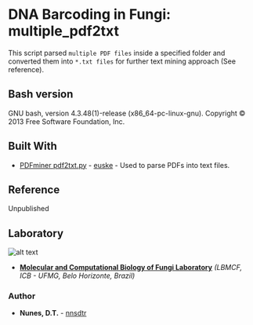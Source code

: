 # DNA Barcoding in Fungi: multiple_pdf2txt

This script parsed `multiple PDF files` inside a specified folder and converted them into `*.txt files` for further text mining approach (See reference).

## Bash version

GNU bash, version 4.3.48(1)-release (x86_64-pc-linux-gnu). Copyright © 2013 Free Software Foundation, Inc.

## Built With

* [PDFminer pdf2txt.py](https://github.com/euske/pdfminer/blob/master/tools/pdf2txt.py) - [euske](https://github.com/euske) - Used to parse PDFs into text files.

## Reference

Unpublished

## Laboratory
[logo]: https://github.com/nnsdtr/multiple_pdf2txt/blob/master/lbmcf-logo.png

![alt text][logo]
* [**Molecular and Computational Biology of Fungi Laboratory**](https://sites.icb.ufmg.br/lbmcf/) *(LBMCF, ICB - UFMG, Belo Horizonte, Brazil)*


### Author
* **Nunes, D.T.** - [nnsdtr](https://github.com/nnsdtr)

